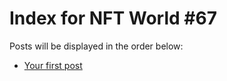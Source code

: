 # Index for NFT World #67
Posts will be displayed in the order below:

- [Your first post](./001-first.md)

